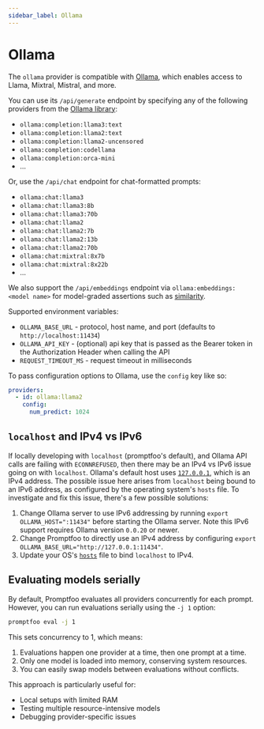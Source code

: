 ```yaml
---
sidebar_label: Ollama
---
```


# Ollama

The `ollama` provider is compatible with [Ollama](https://github.com/jmorganca/ollama), which enables access to Llama, Mixtral, Mistral, and more.

You can use its `/api/generate` endpoint by specifying any of the following providers from the [Ollama library](https://ollama.ai/library):

- `ollama:completion:llama3:text`
- `ollama:completion:llama2:text`
- `ollama:completion:llama2-uncensored`
- `ollama:completion:codellama`
- `ollama:completion:orca-mini`
- ...

Or, use the `/api/chat` endpoint for chat-formatted prompts:

- `ollama:chat:llama3`
- `ollama:chat:llama3:8b`
- `ollama:chat:llama3:70b`
- `ollama:chat:llama2`
- `ollama:chat:llama2:7b`
- `ollama:chat:llama2:13b`
- `ollama:chat:llama2:70b`
- `ollama:chat:mixtral:8x7b`
- `ollama:chat:mixtral:8x22b`
- ...

We also support the `/api/embeddings` endpoint via `ollama:embeddings:<model name>` for model-graded assertions such as [similarity](/docs/configuration/expected-outputs/similar/).

Supported environment variables:

- `OLLAMA_BASE_URL` - protocol, host name, and port (defaults to `http://localhost:11434`)
- `OLLAMA_API_KEY` - (optional) api key that is passed as the Bearer token in the Authorization Header when calling the API
- `REQUEST_TIMEOUT_MS` - request timeout in milliseconds

To pass configuration options to Ollama, use the `config` key like so:

```yaml title="promptfooconfig.yaml"
providers:
  - id: ollama:llama2
    config:
      num_predict: 1024
```

## `localhost` and IPv4 vs IPv6

If locally developing with `localhost` (promptfoo's default),
and Ollama API calls are failing with `ECONNREFUSED`,
then there may be an IPv4 vs IPv6 issue going on with `localhost`.
Ollama's default host uses [`127.0.0.1`](https://github.com/jmorganca/ollama/blob/main/api/client.go#L19),
which is an IPv4 address.
The possible issue here arises from `localhost` being bound to an IPv6 address,
as configured by the operating system's `hosts` file.
To investigate and fix this issue, there's a few possible solutions:

1. Change Ollama server to use IPv6 addressing by running
   `export OLLAMA_HOST=":11434"` before starting the Ollama server.
   Note this IPv6 support requires Ollama version `0.0.20` or newer.
2. Change Promptfoo to directly use an IPv4 address by configuring
   `export OLLAMA_BASE_URL="http://127.0.0.1:11434"`.
3. Update your OS's [`hosts`](<https://en.wikipedia.org/wiki/Hosts_(file)>) file
   to bind `localhost` to IPv4.

## Evaluating models serially

By default, Promptfoo evaluates all providers concurrently for each prompt. However, you can run evaluations serially using the `-j 1` option:

```bash
promptfoo eval -j 1
```

This sets concurrency to 1, which means:

1. Evaluations happen one provider at a time, then one prompt at a time.
2. Only one model is loaded into memory, conserving system resources.
3. You can easily swap models between evaluations without conflicts.

This approach is particularly useful for:

- Local setups with limited RAM
- Testing multiple resource-intensive models
- Debugging provider-specific issues
